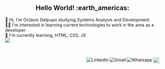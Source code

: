 <h2 align="center">Hello World! :earth_americas:</h2>

:wave: Hi, I'm Octávio Delpupo studying Systems Analysis and Development.<br>:man_technologist: I'm interested in learning current technologies to work in the area as a developer.<br>
:seedling: I'm currently learning, HTML, CSS, JS<br>
![](https://estruyf-github.azurewebsites.net/api/VisitorHit?user=OctavioDelpupo&repo=OctavioDelpupo&countColorcountColor&countColor=%237B1E7A)<br><br><br>

<a href="https://https://github.com/OctavioDelpupo">
    <img src="https://img.shields.io/github/followers/OctavioDelpupo?style=social" height="22" title="Follow me" align="right" alt="GitHub">
</a>

<a href="https://api.whatsapp.com/send?phone=5527998193510">
    <img src="https://img.shields.io/badge/-Whatsapp-4CA143?style=flat&labelColor=4CA143&logo=whatsapp&logoColor=white" title="Text me" align="right" alt="Whatsapp">
</a>

<a href="mailto:octavio.delpupo@gmail.com">
    <img src="https://img.shields.io/badge/-Gmail-c14438?style=flat&logo=Gmail&logoColor=white" title="Send me an email" align="right" alt="Gmail">
</a>

<a href="https://www.linkedin.com/in/octavio-delpupo/">
    <img src="https://img.shields.io/badge/-LinkedIn-blue?style=flat&logo=Linkedin&logoColor=white" title="My Social Network" align="right" alt="LinkedIn">
</a>



